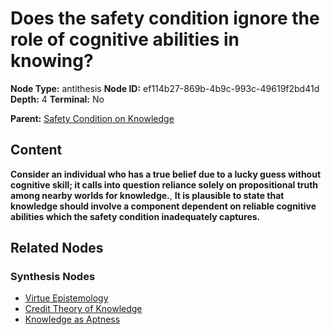 # Does the safety condition ignore the role of cognitive abilities in knowing?

**Node Type:** antithesis
**Node ID:** ef114b27-869b-4b9c-993c-49619f2bd41d
**Depth:** 4
**Terminal:** No

**Parent:** [Safety Condition on Knowledge](safety-condition-on-knowledge-synthesis-c5c271c7-d747-4224-b2f8-9f7e2de62449.md)

## Content

**Consider an individual who has a true belief due to a lucky guess without cognitive skill; it calls into question reliance solely on propositional truth among nearby worlds for knowledge.**, **It is plausible to state that knowledge should involve a component dependent on reliable cognitive abilities which the safety condition inadequately captures.**

## Related Nodes

### Synthesis Nodes

- [Virtue Epistemology](virtue-epistemology-synthesis-5c1dbb7b-9a5e-4d6d-9a32-871b43c1f21f.md)
- [Credit Theory of Knowledge](credit-theory-of-knowledge-synthesis-6f2f99f0-682b-4b8b-a0e1-ce1f03a14b93.md)
- [Knowledge as Aptness](knowledge-as-aptness-synthesis-9ccb2223-2969-443f-aae4-628aded226ab.md)
